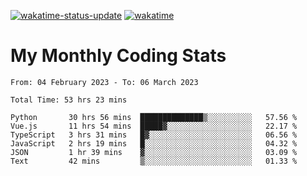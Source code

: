 [![wakatime-status-update](https://github.com/noopurphalak/noopurphalak/workflows/wakatime-status-update/badge.svg)](https://github.com/noopurphalak/noopurphalak/actions/workflows/main.yml)
[![wakatime](https://wakatime.com/badge/user/80ace140-ef40-4fdd-b8ed-f3be3d2e1aea.svg)](https://wakatime.com/@80ace140-ef40-4fdd-b8ed-f3be3d2e1aea)

# My Monthly Coding Stats

<!--START_SECTION:waka-->

```text
From: 04 February 2023 - To: 06 March 2023

Total Time: 53 hrs 23 mins

Python       30 hrs 56 mins  ██████████████▒░░░░░░░░░░   57.56 %
Vue.js       11 hrs 54 mins  █████▓░░░░░░░░░░░░░░░░░░░   22.17 %
TypeScript   3 hrs 31 mins   █▓░░░░░░░░░░░░░░░░░░░░░░░   06.56 %
JavaScript   2 hrs 19 mins   █░░░░░░░░░░░░░░░░░░░░░░░░   04.32 %
JSON         1 hr 39 mins    ▓░░░░░░░░░░░░░░░░░░░░░░░░   03.09 %
Text         42 mins         ▒░░░░░░░░░░░░░░░░░░░░░░░░   01.33 %
```

<!--END_SECTION:waka-->

